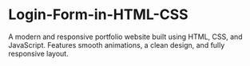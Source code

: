 # Login-Form-in-HTML-CSS
A modern and responsive portfolio website built using HTML, CSS, and JavaScript. Features smooth animations, a clean design, and fully responsive layout.
